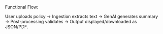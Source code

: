 
Functional Flow:

User uploads policy → Ingestion extracts text → GenAI generates summary → Post-processing validates → Output displayed/downloaded as JSON/PDF.